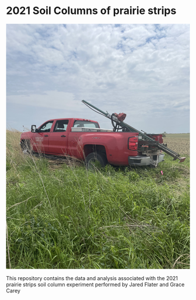 # 2021 Soil Columns of prairie strips

![](/Images/ProbeTruck.jpeg)

This repository contains the data and analysis associated with the 2021 prairie strips soil column experiment performed by Jared Flater and Grace Carey

